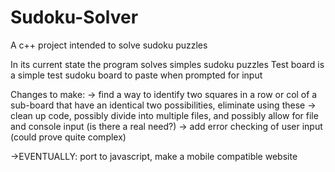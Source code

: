 Sudoku-Solver
=============

A c++ project intended to solve sudoku puzzles

In its current state the program solves simples sudoku puzzles
Test board is a simple test sudoku board to paste when prompted for input

Changes to make:
-> find a way to identify two squares in a row or col of a sub-board that have an identical two possibilities, eliminate using these
-> clean up code, possibly divide into multiple files, and possibly allow for file and console input (is there a real need?)
-> add error checking of user input (could prove quite complex)

->EVENTUALLY: port to javascript, make a mobile compatible website

